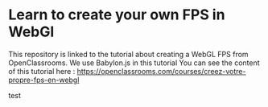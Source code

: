 # Learn to create your own FPS in WebGl
This repository is linked to the tutorial about creating a WebGL FPS from OpenClassrooms. 
We use Babylon.js in this tutorial
You can see the content of this tutorial here : https://openclassrooms.com/courses/creez-votre-propre-fps-en-webgl

test
